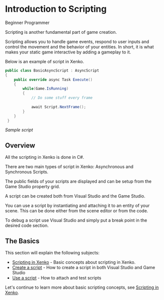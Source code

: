 # Introduction to Scripting

<span class="label label-doc-level">Beginner</span>
<span class="label label-doc-audience">Programmer</span>

Scripting is another fundamental part of game creation. 

Scripting allows you to handle game events, respond to user inputs and control the movement and the behavior of your entities.
In short, it is what makes your static game interactive by adding a gameplay to it.

Below is an example of script in Xenko.

```cs
public class BasicAsyncScript : AsyncScript
{         
	public override async Task Execute() 
	{
		while(Game.IsRunning)
		{
			// Do some stuff every frame
			
			await Script.NextFrame();
		}
	}
 }
```

_Sample script_

## Overview

All the scripting in Xenko is done in C#.

There are two main types of script in Xenko: Asynchronous and Synchronous Scripts.

The public fields of your scripts are displayed and can be setup from the Game Studio property grid.

A script can be created both from Visual Studio and the Game Studio.

You can use a script by instantiating and attaching it to an entity of your scene.
This can be done either from the scene editor or from the code.

To debug a script use Visual Studio and simply put a break point in the desired code section.

## The Basics

This section will explain the following subjects:

* [Scripting in Xenko](scripting-in-xenko.md) - Basic concepts about scripting in Xenko.
* [Create a script](create-a-script.md) - How to create a script in both Visual Studio and Game Studio
* [Use a script](use-a-script.md) - How to attach and test scripts

<!--
For more advanced topics, please refer to [Scripting](/manual/game-studio/scripting.md) in the Game Studio documentation
-->

Let's continue to learn more about basic scripting concepts, see [Scripting in Xenko](scripting-in-xenko.md).

